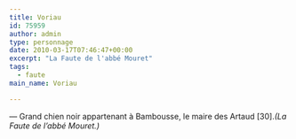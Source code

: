 ```yaml
---
title: Voriau
id: 75959
author: admin
type: personnage
date: 2010-03-17T07:46:47+00:00
excerpt: "La Faute de l'abbé Mouret"
tags:
  - faute
main_name: Voriau

---
```

— Grand chien noir appartenant à Bambousse, le maire des Artaud [30]._(La Faute de l&rsquo;abbé Mouret.)_